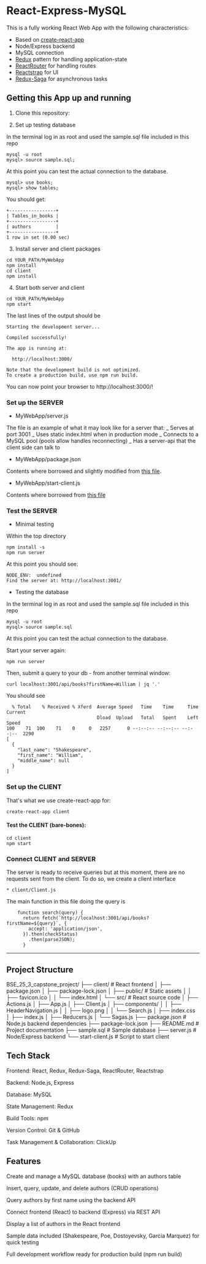 # React-Express-MySQL

This is a fully working React Web App with the following characteristics:

* Based on [create-react-app](https://github.com/facebookincubator/create-react-app)
* Node/Express backend
* MySQL connection
* [Redux](https://redux.js.org) pattern for handling application-state
* [ReactRouter](https://github.com/ReactTraining/react-router) for handling routes
* [Reactstrap](https://reactstrap.github.io) for UI
* [Redux-Saga](https://github.com/redux-saga/redux-saga) for asynchronous tasks

## Getting this App up and running

1. Clone this repository:

2. Set up testing database

In the terminal log in as root and used the sample.sql file included in this repo

```
mysql -u root
mysql> source sample.sql;
```

At this point you can test the actual connection to the database.

```
mysql> use books;
mysql> show tables;
```

You should get:

```
+-----------------+
| Tables_in_books |
+-----------------+
| authors         |
+-----------------+
1 row in set (0.00 sec)
```

3. Install server and client packages

```
cd YOUR_PATH/MyWebApp
npm install
cd client
npm install
```

4. Start both server and client

```
cd YOUR_PATH/MyWebApp
npm start
```

The last lines of the output should be

```
Starting the development server...

Compiled successfully!

The app is running at:

  http://localhost:3000/

Note that the development build is not optimized.
To create a production build, use npm run build.
```

You can now point your browser to http://localhost:3000/!

### Set up the SERVER

* MyWebApp/server.js

The file is an example of what it may look like for a server that:
_ Serves at port 3001
_ Uses static index.html when in production mode
_ Connects to a MySQL pool (pools allow handles reconnecting)
_ Has a server-api that the client side can talk to

* MyWebApp/package.json

Contents where borrowed and slightly modified from [this file](https://github.com/fullstackreact/food-lookup-demo/blob/master/package.json).

* MyWebApp/start-client.js

Contents where borrowed from [this file](https://github.com/fullstackreact/food-lookup-demo/blob/master/start-client.js)

### Test the SERVER

* Minimal testing

Within the top directory

```
npm install -s
npm run server
```

At this point you should see:

```
NODE_ENV:  undefined
Find the server at: http://localhost:3001/
```

* Testing the database

In the terminal log in as root and used the sample.sql file included in this repo

```
mysql -u root
mysql> source sample.sql
```

At this point you can test the actual connection to the database.

Start your server again:

```
npm run server
```

Then, submit a query to your db - from another terminal window:

```
curl localhost:3001/api/books?firstName=William | jq '.'
```

You should see

```
  % Total    % Received % Xferd  Average Speed   Time    Time     Time  Current
                                 Dload  Upload   Total   Spent    Left  Speed
100    71  100    71    0     0   2257      0 --:--:-- --:--:-- --:--:--  2290
[
  {
    "last_name": "Shakespeare",
    "first_name": "William",
    "middle_name": null
  }
]
```

### Set up the CLIENT

That's what we use create-react-app for:

```
create-react-app client
```

#### Test the CLIENT (bare-bones):

```
cd client
npm start
```

### Connect CLIENT and SERVER

The server is ready to receive queries but at this moment, there are no requests sent from the client.
To do so, we create a client interface

    * client/Client.js

The main function in this file doing the query is

```
    function search(query) {
      return fetch(`http://localhost:3001/api/books?firstName=${query}`, {
        accept: 'application/json',
      }).then(checkStatus)
        .then(parseJSON);
      }
```
---

## Project Structure

BSE_25_3_capstone_project/
├── client/                      # React frontend
│   ├── package.json
│   ├── package-lock.json
│   ├── public/                  # Static assets
│   │   ├── favicon.ico
│   │   └── index.html
│   └── src/                     # React source code
│       ├── Actions.js
│       ├── App.js
│       ├── Client.js
│       ├── components/
│       │   ├── HeaderNavigation.js
│       │   ├── logo.png
│       │   └── Search.js
│       ├── index.css
│       ├── index.js
│       ├── Reducers.js
│       └── Sagas.js
├── package.json                 # Node.js backend dependencies
├── package-lock.json
├── README.md                    # Project documentation
├── sample.sql                   # Sample database
├── server.js                    # Node/Express backend
└── start-client.js              # Script to start client


## Tech Stack

Frontend: React, Redux, Redux-Saga, ReactRouter, Reactstrap

Backend: Node.js, Express

Database: MySQL

State Management: Redux

Build Tools: npm

Version Control: Git & GitHub

Task Management & Collaboration: ClickUp

## Features

Create and manage a MySQL database (books) with an authors table

Insert, query, update, and delete authors (CRUD operations)

Query authors by first name using the backend API

Connect frontend (React) to backend (Express) via REST API

Display a list of authors in the React frontend

Sample data included (Shakespeare, Poe, Dostoyevsky, Garcia Marquez) for quick testing

Full development workflow ready for production build (npm run build)